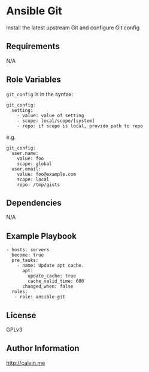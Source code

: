 # Ansible Git

Install the latest upstream Git and configure Git config

##  Requirements

N/A

## Role Variables

`git_config` is in the syntax:
```
git_config:
  setting:
    - value: value of setting
    - scope: local/scope/[system]
    - repo: if scope is local, provide path to repo
```

e.g.

```
git_config:
  user.name:
    value: foo
    scope: global
  user.email:
    value: foo@example.com
    scope: local
    repo: /tmp/gists
```

## Dependencies

N/A

## Example Playbook

```
- hosts: servers
  become: true
  pre_tasks:
    - name: Update apt cache.
      apt:
        update_cache: true
        cache_valid_time: 600
      changed_when: false
  roles:
   - role: ansible-git
```

## License

GPLv3

## Author Information

http://calvin.me

